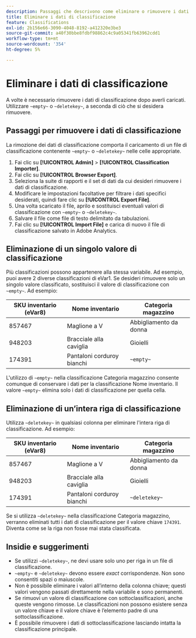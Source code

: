 ```yaml
---
description: Passaggi che descrivono come eliminare o rimuovere i dati di classificazione.
title: Eliminare i dati di classificazione
feature: Classifications
exl-id: 2b156e66-3090-4048-8192-a412320e3be3
source-git-commit: a40f30bbe8fdbf98862c4c9a05341fb63962cdd1
workflow-type: tm+mt
source-wordcount: '354'
ht-degree: 5%

---
```


# Eliminare i dati di classificazione

A volte è necessario rimuovere i dati di classificazione dopo averli caricati. Utilizzare `~empty~` o `~deletekey~`, a seconda di ciò che si desidera rimuovere.

## Passaggi per rimuovere i dati di classificazione

La rimozione dei dati di classificazione comporta il caricamento di un file di classificazione contenente `~empty~` o `~deletekey~` nelle celle appropriate.

1. Fai clic su **[!UICONTROL Admin]** > **[!UICONTROL Classification Importer]**.
1. Fai clic su **[!UICONTROL Browser Export]**.
1. Seleziona la suite di rapporti e il set di dati da cui desideri rimuovere i dati di classificazione.
1. Modificare le impostazioni facoltative per filtrare i dati specifici desiderati, quindi fare clic su **[!UICONTROL Export File]**.
1. Una volta scaricato il file, aprilo e sostituisci eventuali valori di classificazione con `~empty~` o `~deletekey~`.
1. Salvare il file come file di testo delimitato da tabulazioni.
1. Fai clic su **[!UICONTROL Import File]** e carica di nuovo il file di classificazione salvato in Adobe Analytics.

## Eliminazione di un singolo valore di classificazione

Più classificazioni possono appartenere alla stessa variabile. Ad esempio, puoi avere 2 diverse classificazioni di eVar1. Se desideri rimuovere solo un singolo valore classificato, sostituisci il valore di classificazione con `~empty~`. Ad esempio:

| SKU inventario (eVar8) | Nome inventario | Categoria magazzino |
| --- | --- | --- |
| 857467 | Maglione a V | Abbigliamento da donna |
| 948203 | Bracciale alla caviglia | Gioielli |
| 174391 | Pantaloni corduroy bianchi | `~empty~` |

L&#39;utilizzo di `~empty~` nella classificazione Categoria magazzino consente comunque di conservare i dati per la classificazione Nome inventario. Il valore `~empty~` elimina solo i dati di classificazione per quella cella.

## Eliminazione di un’intera riga di classificazione

Utilizza `~deletekey~` in qualsiasi colonna per eliminare l&#39;intera riga di classificazione. Ad esempio:

| SKU inventario (eVar8) | Nome inventario | Categoria magazzino |
| --- | --- | --- |
| 857467 | Maglione a V | Abbigliamento da donna |
| 948203 | Bracciale alla caviglia | Gioielli |
| 174391 | Pantaloni corduroy bianchi | `~deletekey~` |

Se si utilizza `~deletekey~` nella classificazione Categoria magazzino, verranno eliminati tutti i dati di classificazione per il valore chiave `174391`. Diventa come se la riga non fosse mai stata classificata.

## Insidie e suggerimenti

* Se utilizzi `~deletekey~`, ne devi usare solo uno per riga in un file di classificazione.
* `~empty~` e `~deletekey~` devono essere *exact* corrispondenze. Non sono consentiti spazi o maiuscole.
* Non è possibile eliminare i valori all’interno della colonna chiave; questi valori vengono passati direttamente nella variabile e sono permanenti.
* Se rimuovi un valore di classificazione con sottoclassificazioni, anche queste vengono rimosse. Le classificazioni non possono esistere senza un valore chiave e il valore chiave è l’elemento padre di una sottoclassificazione.
* È possibile rimuovere i dati di sottoclassificazione lasciando intatta la classificazione principale.
